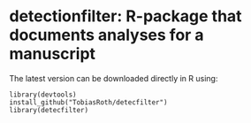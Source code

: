 # detectionfilter: R-package that documents analyses for a manuscript

The latest version can be downloaded directly in R using:

	library(devtools)
	install_github("TobiasRoth/detecfilter")
	library(detecfilter)


